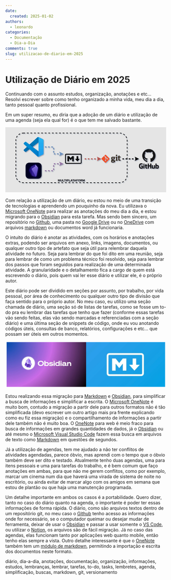 ```yaml
---
date:
  created: 2025-01-02
authors:
  - leonardo
categories:
  - Documentação
  - Dia-a-Dia
comments: true
slug: utilizacao-de-diario-em-2025
---
```


# Utilização de Diário em 2025

Continuando com o assunto estudos, organização, anotações e etc... Resolvi escrever sobre como tenho organizado a minha vida, meu dia a dia, tanto pessoal quanto profissional.

Em um super resumo, eu diria que a adoção de um diário e utilização de uma agenda (seja ela qual for) é o que tem me salvado bastante.

<!-- more -->

![Diary Workflow](../../images/blog/DIARY_FLOW.gif)

Com relação a utilização de um diário, eu estou no meio de uma transição de tecnologias e aprendendo um pouquinho da nova. Eu utilizava o [Microsoft OneNote](https://www.onenote.com) para realizar as anotações do meu dia a dia, e estou migrando para o [Obsidian](https://obsidian.md/) para esta tarefa. Mas sendo bem sincero, um repositório no [Github](https://github.com/), uma pasta no [Google Drive](https://drive.google.com) ou no [OneDrive](https://onedrive.live.com) com arquivos [markdown](https://www.markdownguide.org/) ou documentos word já funcionaria.

O intuito do diário é anotar as atividades, com os horários e anotações extras, podendo ser arquivos em anexo, links, imagens, documentos, ou qualquer outro tipo de artefato que seja útil para relembrar daquela atividade no futuro. Seja para lembrar do que foi dito em uma reunião, seja para lembrar de como um problema técnico foi resolvido, seja para lembrar dos passos que foram seguidos para realização de uma determinada atividade. A granularidade e o detalhamento fica a cargo de quem está escrevendo o diário, pois quem vai ler esse diário e utilizar ele, é o próprio autor.

Este diário pode ser dividido em seções por assunto, por trabalho, por vida pessoal, por área de conhecimento ou qualquer outro tipo de divisão que faça sentido para o próprio autor. No meu caso, eu utilizo uma seção chamada de diário, uma seção só de listas de tarefas, como se fosse um to-do pra eu lembrar das tarefas que tenho que fazer (conforme essas tarefas vão sendo feitas, elas vão sendo marcadas e referenciadas com a seção diário) e uma última seção de snippets de código, onde eu vou anotando códigos úteis, consultas de banco, relatórios, configurações e etc... que possam ser úteis em outros momentos.

![Obsidian and Markdown Logos](../../images/blog/obsidian_markdown.png)

Estou realizando essa migração para [Markdown](https://www.markdownguide.org/) e [Obsidian](https://obsidian.md/), para simplificar a busca de informações e simplificar a escrita. O [Microsoft OneNote](https://www.onenote.com) é muito bom, contudo a migração a partir dele para outros formatos não é tão simplificada (devo escrever um outro artigo mais pra frente explicando como eu fiz essa migração) e o compartilhamento de informações a partir dele também não é muito boa. O [OneNote](https://www.onenote.com) para web é meio fraco para busca de informações em grandes quantidades de dados, já o [Obsidian](https://obsidian.md/) ou até mesmo o [Microsoft Visual Studio Code](https://code.visualstudio.com/) fazem essa busca em arquivos de texto como [Markdown](https://www.markdownguide.org/) em questões de segundos.

Já a utilização de agendas, tem me ajudado a não ter conflitos de atividades agendadas, parece óbvio, mas aprendi com o tempo que o óbvio também deve ser dito e testado. Atualmente tenho duas agendas, uma para itens pessoais e uma para tarefas do trabalho, e é bem comum que faço anotações em ambas, para que não me gerem conflitos, como por exemplo, marcar um cinema num dia que haverá uma virada de sistema de noite no escritório, ou ainda evitar de marcar algo com os amigos em semana que estou de plantão ou que haja uma manutenção programada.

Um detalhe importante em ambos os casos é a portabilidade. Quero dizer, tanto no caso do diário quanto na agenda, o importante é poder ter essas informações de forma rápida. O diário, como são arquivos textos dentro de um repositório git, no meu caso o [Github](https://github.com/) tenho acesso as informações onde for necessário, se o computador queimar ou desejar mudar de ferramenta, deixar de usar o [Obsidian](https://obsidian.md/) e passar a usar somente o [VS Code](https://code.visualstudio.com/), ou utilizar o [Notion](https://www.notion.com/), os arquivos são de fácil migração. Já no caso das agendas, elas funcionam tanto por aplicações web quanto mobile, então tenho elas sempre a vista. Outro detalhe interessante é que o [OneNote](https://www.onenote.com) também tem um [módulo de markdown](https://onemark.neux.studio/), permitindo a importação e escrita dos documentos neste formato.

diário, dia-a-dia, anotações, documentação, organização, informações, estudos, lembranças, lembrar, tarefas, to-do, tasks, lembretes, agenda, simplificação, buscas, markdown, git, versionamento